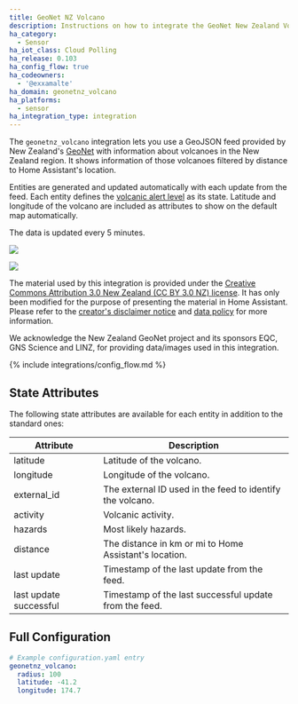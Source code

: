 ```yaml
---
title: GeoNet NZ Volcano
description: Instructions on how to integrate the GeoNet New Zealand Volcanic Alert Level feed into Home Assistant.
ha_category:
  - Sensor
ha_iot_class: Cloud Polling
ha_release: 0.103
ha_config_flow: true
ha_codeowners:
  - '@exxamalte'
ha_domain: geonetnz_volcano
ha_platforms:
  - sensor
ha_integration_type: integration
---
```


The `geonetnz_volcano` integration lets you use a GeoJSON feed provided by 
New Zealand's [GeoNet](https://www.geonet.org.nz/) with information 
about volcanoes in the New Zealand region. 
It shows information of those volcanoes filtered by distance to Home Assistant's 
location.

Entities are generated and updated automatically with each update 
from the feed. Each entity defines the [volcanic alert level](https://www.geonet.org.nz/about/volcano/val) 
as its state.  Latitude and longitude of the volcano are included as attributes 
to show on the default map automatically.

The data is updated every 5 minutes.

<p class='img'>
  <img src='/images/integrations/geonetnz_volcano/map.png' />
</p>

<p class='img'>
  <img src='/images/integrations/geonetnz_volcano/sensor.png' />
</p>

<div class='note'>

The material used by this integration is provided under the [Creative Commons Attribution 3.0 New Zealand (CC BY 3.0 NZ) license](http://creativecommons.org/licenses/by/3.0/nz/).
It has only been modified for the purpose of presenting the material in Home Assistant.
Please refer to the [creator's disclaimer notice](https://www.geonet.org.nz/disclaimer) and [data policy](https://www.geonet.org.nz/policy) for more information.

We acknowledge the New Zealand GeoNet project and its sponsors EQC, GNS Science and LINZ, for providing data/images used in this integration.

</div>

{% include integrations/config_flow.md %}

## State Attributes

The following state attributes are available for each entity in addition to 
the standard ones:

| Attribute              | Description |
|------------------------|-------------|
| latitude               | Latitude of the volcano.  |
| longitude              | Longitude of the volcano. |
| external_id            | The external ID used in the feed to identify the volcano. |
| activity               | Volcanic activity. |
| hazards                | Most likely hazards. |
| distance               | The distance in km or mi to Home Assistant's location. |
| last update            | Timestamp of the last update from the feed.  |
| last update successful | Timestamp of the last successful update from the feed.  |

## Full Configuration

```yaml
# Example configuration.yaml entry
geonetnz_volcano:
  radius: 100
  latitude: -41.2
  longitude: 174.7
```
